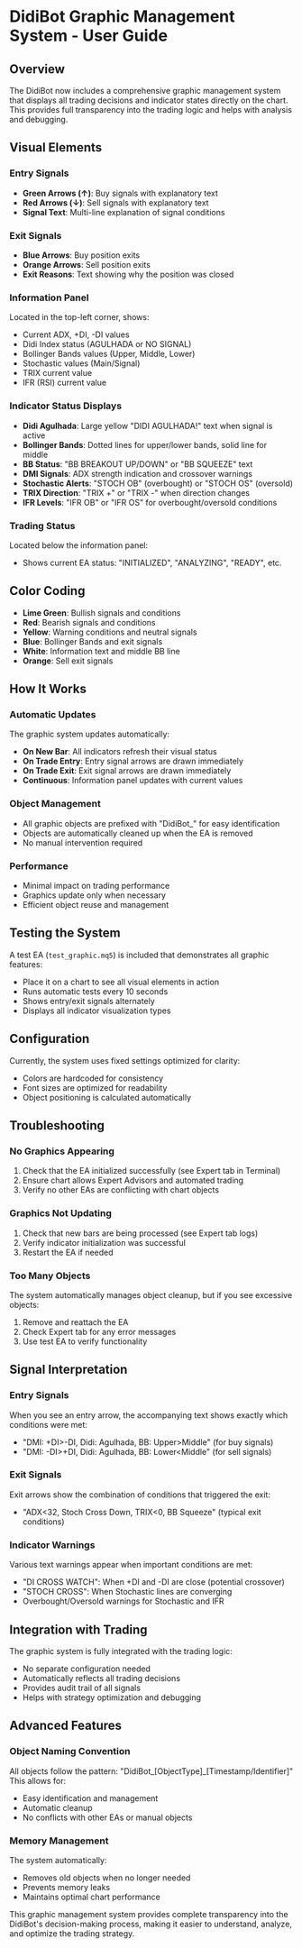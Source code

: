 # DidiBot Graphic Management System - User Guide

## Overview

The DidiBot now includes a comprehensive graphic management system that displays all trading decisions and indicator states directly on the chart. This provides full transparency into the trading logic and helps with analysis and debugging.

## Visual Elements

### Entry Signals
- **Green Arrows (↑)**: Buy signals with explanatory text
- **Red Arrows (↓)**: Sell signals with explanatory text
- **Signal Text**: Multi-line explanation of signal conditions

### Exit Signals
- **Blue Arrows**: Buy position exits
- **Orange Arrows**: Sell position exits
- **Exit Reasons**: Text showing why the position was closed

### Information Panel
Located in the top-left corner, shows:
- Current ADX, +DI, -DI values
- Didi Index status (AGULHADA or NO SIGNAL)
- Bollinger Bands values (Upper, Middle, Lower)
- Stochastic values (Main/Signal)
- TRIX current value
- IFR (RSI) current value

### Indicator Status Displays
- **Didi Agulhada**: Large yellow "DIDI AGULHADA!" text when signal is active
- **Bollinger Bands**: Dotted lines for upper/lower bands, solid line for middle
- **BB Status**: "BB BREAKOUT UP/DOWN" or "BB SQUEEZE" text
- **DMI Signals**: ADX strength indication and crossover warnings
- **Stochastic Alerts**: "STOCH OB" (overbought) or "STOCH OS" (oversold)
- **TRIX Direction**: "TRIX +" or "TRIX -" when direction changes
- **IFR Levels**: "IFR OB" or "IFR OS" for overbought/oversold conditions

### Trading Status
Located below the information panel:
- Shows current EA status: "INITIALIZED", "ANALYZING", "READY", etc.

## Color Coding

- **Lime Green**: Bullish signals and conditions
- **Red**: Bearish signals and conditions
- **Yellow**: Warning conditions and neutral signals
- **Blue**: Bollinger Bands and exit signals
- **White**: Information text and middle BB line
- **Orange**: Sell exit signals

## How It Works

### Automatic Updates
The graphic system updates automatically:
- **On New Bar**: All indicators refresh their visual status
- **On Trade Entry**: Entry signal arrows are drawn immediately
- **On Trade Exit**: Exit signal arrows are drawn immediately
- **Continuous**: Information panel updates with current values

### Object Management
- All graphic objects are prefixed with "DidiBot_" for easy identification
- Objects are automatically cleaned up when the EA is removed
- No manual intervention required

### Performance
- Minimal impact on trading performance
- Graphics update only when necessary
- Efficient object reuse and management

## Testing the System

A test EA (`test_graphic.mq5`) is included that demonstrates all graphic features:
- Place it on a chart to see all visual elements in action
- Runs automatic tests every 10 seconds
- Shows entry/exit signals alternately
- Displays all indicator visualization types

## Configuration

Currently, the system uses fixed settings optimized for clarity:
- Colors are hardcoded for consistency
- Font sizes are optimized for readability
- Object positioning is calculated automatically

## Troubleshooting

### No Graphics Appearing
1. Check that the EA initialized successfully (see Expert tab in Terminal)
2. Ensure chart allows Expert Advisors and automated trading
3. Verify no other EAs are conflicting with chart objects

### Graphics Not Updating
1. Check that new bars are being processed (see Expert tab logs)
2. Verify indicator initialization was successful
3. Restart the EA if needed

### Too Many Objects
The system automatically manages object cleanup, but if you see excessive objects:
1. Remove and reattach the EA
2. Check Expert tab for any error messages
3. Use test EA to verify functionality

## Signal Interpretation

### Entry Signals
When you see an entry arrow, the accompanying text shows exactly which conditions were met:
- "DMI: +DI>-DI, Didi: Agulhada, BB: Upper>Middle" (for buy signals)
- "DMI: -DI>+DI, Didi: Agulhada, BB: Lower<Middle" (for sell signals)

### Exit Signals
Exit arrows show the combination of conditions that triggered the exit:
- "ADX<32, Stoch Cross Down, TRIX<0, BB Squeeze" (typical exit conditions)

### Indicator Warnings
Various text warnings appear when important conditions are met:
- "DI CROSS WATCH": When +DI and -DI are close (potential crossover)
- "STOCH CROSS": When Stochastic lines are converging
- Overbought/Oversold warnings for Stochastic and IFR

## Integration with Trading

The graphic system is fully integrated with the trading logic:
- No separate configuration needed
- Automatically reflects all trading decisions
- Provides audit trail of all signals
- Helps with strategy optimization and debugging

## Advanced Features

### Object Naming Convention
All objects follow the pattern: "DidiBot_[ObjectType]_[Timestamp/Identifier]"
This allows for:
- Easy identification and management
- Automatic cleanup
- No conflicts with other EAs or manual objects

### Memory Management
The system automatically:
- Removes old objects when no longer needed
- Prevents memory leaks
- Maintains optimal chart performance

This graphic management system provides complete transparency into the DidiBot's decision-making process, making it easier to understand, analyze, and optimize the trading strategy.
